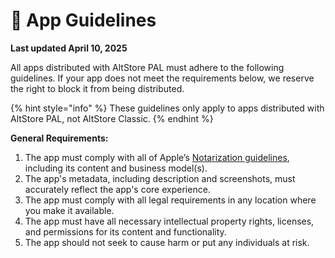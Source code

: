 # 📝 App Guidelines

**Last updated April 10, 2025**

All apps distributed with AltStore PAL must adhere to the following guidelines. If your app does not meet the requirements below, we reserve the right to block it from being distributed.

{% hint style="info" %}
These guidelines only apply to apps distributed with AltStore PAL, not AltStore Classic.
{% endhint %}

**General Requirements:**

1. The app must comply with all of Apple’s [Notarization guidelines](https://developer.apple.com/app-store/review/guidelines/#introduction), including its content and business model(s).
2. The app's metadata, including description and screenshots, must accurately reflect the app's core experience.
3. The app must comply with all legal requirements in any location where you make it available.‍
4. The app must have all necessary intellectual property rights, licenses, and permissions for its content and functionality.
5. The app should not seek to cause harm or put any individuals at risk.

